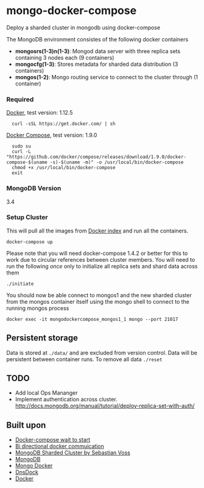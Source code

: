 # mongo-docker-compose
Deploy a sharded cluster in mongodb using docker-compose

The MongoDB environment consistes of the following docker containers

 - **mongosrs(1-3)n(1-3)**: Mongod data server with three replica sets containing 3 nodes each (9 containers)
 - **mongocfg(1-3)**: Stores metadata for sharded data distribution (3 containers)
 - **mongos(1-2)**: Mongo routing service to connect to the cluster through (1 container)

### Required
[Docker](https://www.docker.com/), test version: 1.12.5
  ```
    curl -sSL https://get.docker.com/ | sh
  ```
[Docker Compose](https://docs.docker.com/compose/overview/), test version: 1.9.0
  ```
    sudo su
    curl -L "https://github.com/docker/compose/releases/download/1.9.0/docker-compose-$(uname -s)-$(uname -m)" -o /usr/local/bin/docker-compose
    chmod +x /usr/local/bin/docker-compose
    exit
  ```

### MongoDB Version
3.4

### Setup Cluster
This will pull all the images from [Docker index](https://index.docker.io/u/jacksoncage/mongo/) and run all the containers.

    docker-compose up

Please note that you will need docker-compose 1.4.2 or better for this to work due to circular references between cluster members.
You will need to run the following *once* only to initialize all replica sets and shard data across them

    ./initiate

You should now be able connect to mongos1 and the new sharded cluster from the mongos container itself using the mongo shell to connect to the running mongos process

    docker exec -it mongodockercompose_mongos1_1 mongo --port 21017

## Persistent storage
Data is stored at `./data/` and are excluded from version control. Data will be persistent between container runs. To remove all data `./reset`

## TODO

 - Add local Ops Mananger
 - Implement authentication across cluster.  http://docs.mongodb.org/manual/tutorial/deploy-replica-set-with-auth/

## Built upon
 - [Docker-compose wait to start](http://brunorocha.org/python/dealing-with-linked-containers-dependency-in-docker-compose.html)
 - [Bi directional docker commuication](http://abdelrahmanhosny.com/2015/07/01/3-solutions-to-bi-directional-linking-problem-in-docker-compose/)
 - [MongoDB Sharded Cluster by Sebastian Voss](https://github.com/sebastianvoss/docker)
 - [MongoDB](http://www.mongodb.org/)
 - [Mongo Docker ](https://github.com/jacksoncage/mongo-docker)
 - [DnsDock](https://github.com/tonistiigi/dnsdock)
 - [Docker](https://github.com/dotcloud/docker/)
